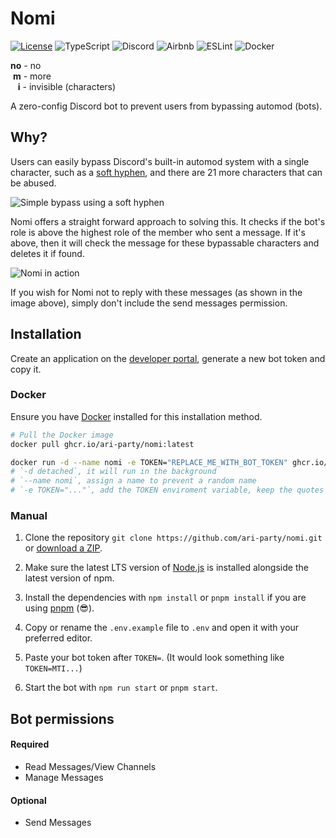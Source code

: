 # Nomi

[![License](https://img.shields.io/github/license/ari-party/nomi?style=for-the-badge)](./LICENSE)
![TypeScript](https://img.shields.io/badge/typescript-%23007ACC.svg?style=for-the-badge&logo=typescript&logoColor=white)
![Discord](https://img.shields.io/badge/Discord.js-%235865F2.svg?style=for-the-badge&logo=discord&logoColor=white)
![Airbnb](https://img.shields.io/badge/Airbnb-%23ff5a5f.svg?style=for-the-badge&logo=Airbnb&logoColor=white)
![ESLint](https://img.shields.io/badge/ESLint-4B3263?style=for-the-badge&logo=eslint&logoColor=white)
![Docker](https://img.shields.io/badge/docker-%230db7ed.svg?style=for-the-badge&logo=docker&logoColor=white)

**no** - no\
 **m** - more\
   **i** - invisible (characters)

A zero-config Discord bot to prevent users from bypassing automod (bots).

## Why?

Users can easily bypass Discord's built-in automod system with a single character, such as a [soft hyphen](https://unicode-explorer.com/c/00AD), and there are 21 more characters that can be abused.

![Simple bypass using a soft hyphen](https://github.com/ari-party/nomi/assets/49074962/bb2c44a6-db1f-4548-b479-dfab5111216f)

Nomi offers a straight forward approach to solving this.
It checks if the bot's role is above the highest role of the member who sent a message. If it's above, then it will check the message for these bypassable characters and deletes it if found.

![Nomi in action](https://github.com/ari-party/nomi/assets/49074962/873b34c0-cc42-4b39-b8c9-29bc1ae7dfa9)

If you wish for Nomi not to reply with these messages (as shown in the image above), simply don't include the send messages permission.

## Installation

Create an application on the [developer portal](https://discord.com/developers/applications), generate a new bot token and copy it.

### Docker

Ensure you have [Docker](https://docs.docker.com/get-docker/) installed for this installation method.

```bash
# Pull the Docker image
docker pull ghcr.io/ari-party/nomi:latest

docker run -d --name nomi -e TOKEN="REPLACE_ME_WITH_BOT_TOKEN" ghcr.io/ari-party/nomi:latest
# `-d detached`, it will run in the background
# `--name nomi`, assign a name to prevent a random name
# `-e TOKEN="..."`, add the TOKEN enviroment variable, keep the quotes when replacing
```

### Manual

1. Clone the repository `git clone https://github.com/ari-party/nomi.git` or [download a ZIP](https://github.com/ari-party/nomi/archive/refs/heads/main.zip).

2. Make sure the latest LTS version of [Node.js](https://nodejs.org/en/download) is installed alongside the latest version of npm.

3. Install the dependencies with `npm install` or `pnpm install` if you are using [pnpm](https://pnpm.io/) (😎).

4. Copy or rename the `.env.example` file to `.env` and open it with your preferred editor.

5. Paste your bot token after `TOKEN=`.
   (It would look something like `TOKEN=MTI...`)

6. Start the bot with `npm run start` or `pnpm start`.

## Bot permissions

#### Required

- Read Messages/View Channels
- Manage Messages

#### Optional

- Send Messages
